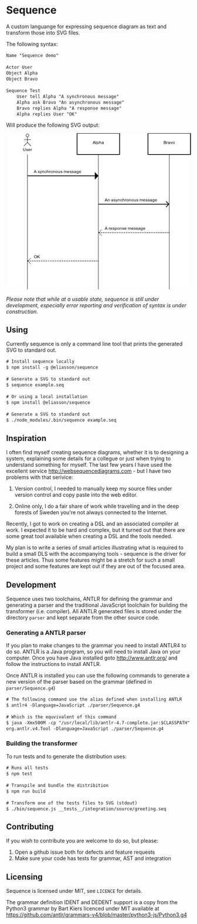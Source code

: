 # Sequence

A custom languange for expressing sequence diagram as text and transform those
into SVG files.

The following syntax:

```
Name "Sequence demo"

Actor User
Object Alpha
Object Bravo

Sequence Test
    User tell Alpha "A synchronous message"
    Alpha ask Bravo "An asynchronous message"
    Bravo replies Alpha "A response message"
    Alpha replies User "OK"
```

Will produce the following SVG output:

![Example sequence flow](/examples/demo.png)

_Please note that while at a usable state, sequence is still under development,
especially error reporting and verification of syntax is under construction._


## Using

Currently sequence is only a command line tool that prints the generated
SVG to standard out.

    # Install sequence locally
    $ npm install -g @eliasson/sequence
    
    # Generate a SVG to standard out
    $ sequence example.seq
    
    # Or using a local installation
    $ npm install @eliasson/sequence
    
    # Generate a SVG to standard out
    $ ./node_modules/.bin/sequence example.seq


## Inspiration

I often find myself creating sequence diagrams, whether it is to designing a
system, explaining some details for a collegue or just when trying to
understand something for myself. The last few years I have used the excellent
service http://websequencediagrams.com - but I have two problems with that
serivice:

1) Version control, I needed to manually keep my source files under version
control and copy paste into the web editor.

2) Online only, I do a fair share of work while travelling and in the deep
forests of Sweden you're not always connected to the Internet.

Recently, I got to work on creating a DSL and an associated compiler at work.
I expected it to be hard and complex, but it turned out that there are some
great tool available when creating a DSL and the tools needed.

My plan is to write a series of small articles illustrating what is required
to build a small DLS with the accompanying tools - sequence is the driver for
these articles. Thus some features might be a stretch for such a small project
and some features are kept out if they are out of the focused area.


## Development

Sequence uses two toolchains, ANTLR for defining the grammar and generating
a parser and the traditional JavaScript toolchain for building the transformer
(i.e. compiler). All ANTLR generated files is stored under the directory
`parser` and kept separate from the other source code.

### Generating a ANTLR parser

If you plan to make changes to the grammar you need to install ANTLR4 to do
so. ANTLR is a Java program, so you will need to install Java on your
computer. Once you have Java installed goto http://www.antlr.org/ and follow
the instructions to install ANTLR.

Once ANTLR is installed you can use the following commands to generate a
new version of the parser based on the grammar (defined in
`parser/Sequence.g4`)

    # The following command use the alias defined when installing ANTLR
    $ antlr4 -Dlanguage=JavaScript ./parser/Sequence.g4

    # Which is the equvivalent of this command
    $ java -Xmx500M -cp "/usr/local/lib/antlr-4.7-complete.jar:$CLASSPATH" org.antlr.v4.Tool -Dlanguage=JavaScript ./parser/Sequence.g4

### Building the transformer

To run tests and to generate the distribution uses:

    # Runs all tests
    $ npm test
    
    # Transpile and bundle the distribition
    $ npm run build

    # Transform one of the tests files to SVG (stdout)
    $ ./bin/sequence.js __tests__/integration/source/greeting.seq


## Contributing

If you wish to contribute you are welcome to do so, but please:

1. Open a github issue both for defects and feature requests
2. Make sure your code has tests for grammar, AST and integration


## Licensing

Sequence is licensed under MIT, see `LICENCE` for details.

The grammar definition IDENT and DEDENT support is a copy from the Python3
grammar by Bart Kiers licenced under MIT available at
https://github.com/antlr/grammars-v4/blob/master/python3-js/Python3.g4
